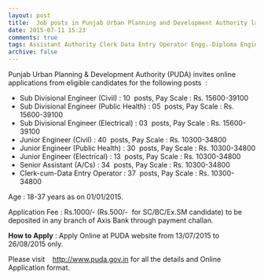 ```yaml
---
layout: post
title:  Job posts in Punjab Urban Planning and Development Authority last date 26th Aug-2015
date: 2015-07-11 15:23
comments: true
tags: Assistant Authority Clerk Data Entry Operator Engg.-Diploma Engineer Jr. Engineer Online Planner Punjab
archive: false
---
```

Punjab Urban Planning & Development Authority (PUDA) invites online applications from eligible candidates for the following posts  : 


- Sub Divisional Engineer (Civil) : 10  posts, Pay Scale : Rs. 15600-39100
- Sub Divisional Engineer (Public Health) : 05  posts, Pay Scale : Rs. 15600-39100
- Sub Divisional Engineer (Electrical) : 03  posts, Pay Scale : Rs. 15600-39100
- Junior Engineer (Civil) : 40  posts, Pay Scale : Rs. 10300-34800
- Junior Engineer (Public Health) : 30  posts, Pay Scale : Rs. 10300-34800
- Junior Engineer (Electrical) : 13  posts, Pay Scale : Rs. 10300-34800
- Senior Assistant (A/Cs) : 34  posts, Pay Scale : Rs. 10300-34800
- Clerk-cum-Data Entry Operator : 37  posts, Pay Scale : Rs. 10300-34800 

Age : 18-37 years as on 01/01/2015.
 
 Application Fee : Rs.1000/- (Rs.500/-  for SC/BC/Ex.SM candidate) to be deposited in any branch of Axis Bank through payment challan.

**How to Apply** : Apply Online at PUDA website from 13/07/2015 to 26/08/2015 only.  


Please visit    <http://www.puda.gov.in> for all the details and Online Application format. 











